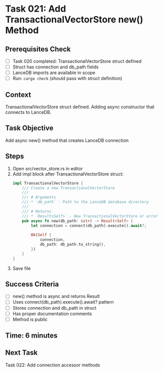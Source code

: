 # Task 021: Add TransactionalVectorStore new() Method

## Prerequisites Check
- [ ] Task 020 completed: TransactionalVectorStore struct defined
- [ ] Struct has connection and db_path fields
- [ ] LanceDB imports are available in scope
- [ ] Run: `cargo check` (should pass with struct definition)

## Context
TransactionalVectorStore struct defined. Adding async constructor that connects to LanceDB.

## Task Objective
Add async new() method that creates LanceDB connection

## Steps
1. Open src/vector_store.rs in editor
2. Add impl block after TransactionalVectorStore struct:
   ```rust
   impl TransactionalVectorStore {
       /// Create a new TransactionalVectorStore
       /// 
       /// # Arguments
       /// * `db_path` - Path to the LanceDB database directory
       /// 
       /// # Returns
       /// * `Result<Self>` - New TransactionalVectorStore or error
       pub async fn new(db_path: &str) -> Result<Self> {
           let connection = connect(db_path).execute().await?;
           
           Ok(Self {
               connection,
               db_path: db_path.to_string(),
           })
       }
   }
   ```
3. Save file

## Success Criteria
- [ ] new() method is async and returns Result<Self>
- [ ] Uses connect(db_path).execute().await? pattern
- [ ] Stores connection and db_path in struct
- [ ] Has proper documentation comments
- [ ] Method is public

## Time: 6 minutes

## Next Task
Task 022: Add connection accessor methods
